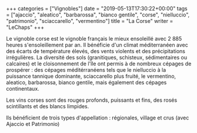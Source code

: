 +++
categories = ["Vignobles"]
date = "2019-05-13T17:30:22+00:00"
tags = ["ajaccio", "aleatico", "barbarossa", "bianco gentile", "corse", "nielluccio", "patrimonio", "sciaccarello", "vermentino"] 
title = "La Corse"
writer = "LeChaps"
+++

Le vignoble corse est le vignoble français le mieux ensoleillé avec 2 885 heures s'ensoleillement par an. Il bénéficie d'un climat méditerranéen avec des écarts de température élevés, des vents violents et des précipitations irrégulières. La diversité des sols (granitiques, schisteux, sédimentaires ou calcaires) et le cloisonnement de l'île ont permis à de nombreux cépages de prospérer : des cépages méditérranéens tels que le nielluccio à la puissance tannique dominante, sciaccarello plus fruité, le vermentino, aleatico, barbarossa, bianco gentile, mais également des cépages continentaux.  

Les vins corses sont des rouges profonds, puissants et fins, des rosés scintillants et des blancs limpides.  

Ils bénéficient de trois types d'appellation : régionales, village et crus (avec Ajaccio et Patrimonio)